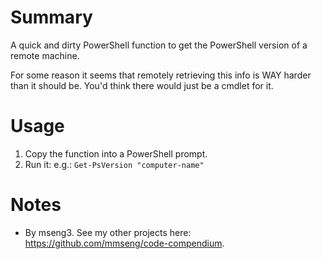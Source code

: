 # Summary
A quick and dirty PowerShell function to get the PowerShell version of a remote machine.  

For some reason it seems that remotely retrieving this info is WAY harder than it should be. You'd think there would just be a cmdlet for it.  

# Usage
1. Copy the function into a PowerShell prompt.
2. Run it: e.g.: `Get-PsVersion "computer-name"`

# Notes
- By mseng3. See my other projects here: https://github.com/mmseng/code-compendium.
